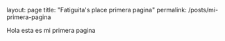 layout: page
title: "Fatiguita's place primera pagina"
permalink: /posts/mi-primera-pagina

Hola esta es mi primera pagina
